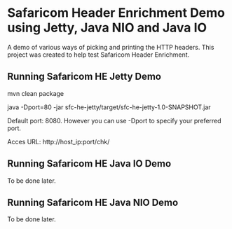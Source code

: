 # Safaricom Header Enrichment Demo using Jetty, Java NIO and Java IO

A demo of various ways of picking and printing the HTTP headers. This project was created to help test Safaricom Header Enrichment. 

## Running Safaricom HE Jetty Demo
mvn clean package

java -Dport=80 -jar sfc-he-jetty/target/sfc-he-jetty-1.0-SNAPSHOT.jar

Default port: 8080. However you can use -Dport to specify your preferred port. 

Acces URL: http://host_ip:port/chk/

## Running Safaricom HE Java IO Demo 
To be done later.

## Running Safaricom HE Java NIO Demo
To be done later. 


